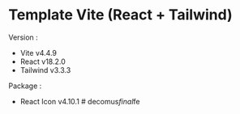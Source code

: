 # Template Vite (React + Tailwind)

Version :
- Vite v4.4.9
- React v18.2.0
- Tailwind v3.3.3

Package :
- React Icon v4.10.1
#   d e c o m u s _ f i n a l _ f e  
 